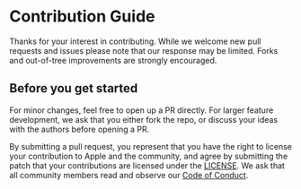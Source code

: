 # Contribution Guide

Thanks for your interest in contributing.
While we welcome new pull requests and issues please note that our response may be limited. Forks and out-of-tree improvements are strongly encouraged.

## Before you get started

For minor changes, feel free to open up a PR directly.
For larger feature development, we ask that you either fork the repo, or discuss your ideas with the authors before opening a PR.

By submitting a pull request, you represent that you have the right to license your contribution to Apple and the community, and agree by submitting the patch that your contributions are licensed under the [LICENSE](LICENSE).
We ask that all community members read and observe our [Code of Conduct](CODE_OF_CONDUCT.md).